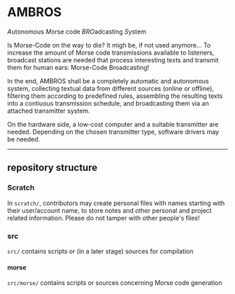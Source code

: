 # AMBROS

*A*utonomous *M*orse code *BRO*adcasting *S*ystem

Is Morse-Code on the way to die? It migh be, if not used anymore...
To increase the amount of Morse code transmissions available to
listeners, broadcast stations are needed that process interesting
texts and transmit them for human ears: Morse-Code Broadcasting!

In the end, AMBROS shall be a completely automatic and autonomous
system, collecting textual data from different sources (online or
offline), filtering them according to predefined rules, assembling
the resulting texts into a contiuous transmission schedule, and
broadcasting them via an attached transmitter system.

On the hardware side, a low-cost computer and a suitable transmitter
are needed. Depending on the chosen transmitter type, software
drivers may be needed.

---

## repository structure

### Scratch

In `scratch/`, contributors may create personal files with names
starting with their user/account name, to store notes and other
personal and project related information.
Please do not tamper with other people's files!

### src

`src/` contains scripts or (in a later stage) sources for compilation

#### morse

`src/morse/` contains scripts or sources concerning Morse code generation

